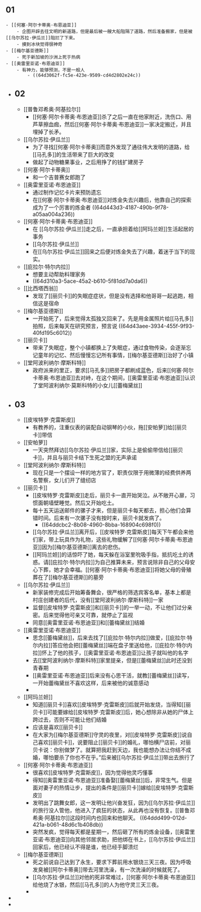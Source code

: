 ## 01
	- [[何塞·阿尔卡蒂奥·布恩迪亚]]
		- 企图开辟去往文明的新道路，但是最后被一艘大船阻隔了道路，然后准备搬家，但是被[[乌尔苏拉·伊瓜兰]]阻拦了下来。
		- 摸到冰块觉得很神奇
	- [[梅尔基亚德斯]]
		- 死于新加坡的沙洲上死于热病
	- [[奥雷里亚诺·布恩迪亚]]
		- 有神力，能够预测，不是一般人
			- ((64d3062f-fc5e-423e-9509-cd4d2802e24c))
- ## 02
	- [[普鲁邓希奥·阿基拉尔]]
		- [[何塞·阿尔卡蒂奥·布恩迪亚]]杀了之后一直在他家附近，洗伤口、用芦草擦血痂，然后[[何塞·阿尔卡蒂奥·布恩迪亚]]一家决定搬迁，并且埋掉了长矛。
	- [[乌尔苏拉·伊瓜兰]]
		- 为了寻找[[何塞·阿尔卡蒂奥]]而意外发现了通往伟大发明的道路，给[[马孔多]]的生活带来了巨大的改变
		- 做起了动物糖果事业，之后用挣了的钱扩建房子
	- [[何塞·阿尔卡蒂奥]]
		- 和一个吉普赛女郎跑了
	- [[奥雷里亚诺·布恩迪亚]]
		- 通过制作记忆卡片来预防遗忘
		- 在[[何塞·阿尔卡蒂奥·布恩迪亚]]对炼金失去兴趣后，他靠自己的探索成为了一个厉害的炼金者 ((64d443d3-4187-490b-9f78-a05aa004a236))
	- [[何塞·阿尔卡蒂奥·布恩迪亚]]
		- 在 [[乌尔苏拉·伊瓜兰]]走之后，一直承担着给[[阿玛兰妲]]生活起居的事务
		- [[乌尔苏拉·伊瓜兰]]
		- 在[[乌尔苏拉·伊瓜兰]]回来之后便对炼金失去了兴趣，着迷于当下的现实。
	- [[庇拉尔·特尔内拉]]
		- 想要主动帮助料理家务
		- ((64d310a3-5ace-45a2-b610-5f81dd7a0da6))
	- [[比西塔西翁]]
		- 发现了[[丽贝卡]]的失眠症症状，但是没有选择和他哥哥一起逃跑，相信这是宿命
	- [[梅尔基亚德斯]]
		- 一开始死了，后来觉得太孤独又回来了。先是用金属照片给[[马孔多]]拍照，后来每天在研究预言，预言说 ((64d43aee-3934-455f-9f93-40fd195c6012))
	- [[丽贝卡]]
		- 带来了失眠症，整个小镇都换上了失眠症，通过食物传染，会逐渐忘记童年的记忆、然后慢慢忘记所有事情，[[梅尔基亚德斯]]治好了小镇
	- [[堂阿波利纳尔·摩斯科特]]
		- 政府派来的里正，要求[[马孔多]]把房子都刷成蓝色，后来[[何塞·阿尔卡蒂奥·布恩迪亚]]去对峙，在这个期间，[[奥雷里亚诺·布恩迪亚]]认识了堂阿波利纳尔·莫斯科特的小女儿[[蕾梅黛丝]]
- ## 03
	- [[皮埃特罗·克雷斯皮]]
		- 有教养的，注重仪表的装配自动钢琴的小伙，拖[[安帕萝]]给[[丽贝卡]]带信
	- [[安帕萝]]
		- 一天突然拜访[[乌尔苏拉·伊瓜兰]]家，实际上是偷偷带信给[[丽贝卡]]，并且与丽贝卡结下生死之盟的无声承诺
	- [[堂阿波利纳尔·摩斯科特]]
		- 现在只是一个摆设一样的地方官了，职责仅限于用微薄的经费供养两名警察，女儿们开了缝纫店
	- [[丽贝卡]]
		- [[皮埃特罗·克雷斯皮]]走后，丽贝卡一直开始哭泣。从不敞开心扉，习惯面朝墙壁睡觉。然后又开始吃土。
		- 每十五天运送邮件的骡子才来，但是丽贝卡每天都去，担心他们会算错时间。后来有一次骡子没有按时来，丽贝卡就发病了。
			- ((64ddcbc2-8b08-4960-8bba-168904c698f0))
		- [[乌尔苏拉·伊瓜兰]]离开后，[[皮埃特罗·克雷斯皮]]每天下午都会来他们家，带上玩具作为礼物，这些礼物缓解了[[何塞·阿尔卡蒂奥·布恩迪亚]]因为[[梅尔基亚德斯]]离去的悲伤。
		- [[阿玛兰妲]]的话惊吓了她，每天躲在浴室里吮吸手指，抵抗吃土的诱惑。请[[庇拉尔·特尔内拉]]为自己推算未来，预言说除非自己的父母安心下葬，她才会幸福。[[何塞·阿尔卡蒂奥·布恩迪亚]]将她父母的骨殖葬在了[[梅尔基亚德斯]]的墓旁
	- [[乌尔苏拉·伊瓜兰]]
		- 新家装修完成后开始筹备舞会，很严格的筛选宾客名单，基本上都是村庄创建者的后代，没有[[堂阿波利纳尔·摩斯科特]]一家
		- 监督[[皮埃特罗·克雷斯皮]]和[[丽贝卡]]的一举一动，不让他们过分亲密。后来觉得他可亲又可靠，就停止了监视
		- 同意[[奥雷里亚诺·布恩迪亚]]和[[蕾梅黛丝]]结婚
	- [[奥雷里亚诺·布恩迪亚]]
		- 思念[[蕾梅黛丝]]，后来去找了[[庇拉尔·特尔内拉]]做爱，[[庇拉尔·特尔内拉]]答应他会把[[蕾梅黛丝]]端在盘子里送给他，[[庇拉尔·特尔内拉]]怀上了他的孩子，[[奥雷里亚诺·布恩迪亚]]让孩子就叫他的名字
		- 去[[堂阿波利纳尔·摩斯科特]]家里提亲，但是[[蕾梅黛丝]]此时还没到青春期
		- [[奥雷里亚诺·布恩迪亚]]后来没有心思干活，就教[[蕾梅黛丝]]读写，一开始蕾梅黛丝不喜欢这样，后来被他的诚意感动
		-
	- [[阿玛兰妲]]
		- 知道[[丽贝卡]]喜欢[[皮埃特罗·克雷斯皮]]后就开始发烧，当得知[[丽贝卡]]可能要嫁给[[皮埃特罗·克雷斯皮]]后，她心想除非从她的尸体上跨过去，否则不可能让他们结婚
		- 应该是喜欢[[丽贝卡]]
		- 在大家为[[梅尔基亚德斯]]守灵的夜里，对[[皮埃特罗·克雷斯皮]]说自己喜欢[[丽贝卡]]，说要阻止[[丽贝卡]]的婚礼，哪怕横尸店前，对丽贝卡说：你别做梦了。就算把我赶到天边，我也能想办法让你结不成婚，哪怕要杀了你也不在乎。”后来被[[乌尔苏拉·伊瓜兰]]带出去旅行了
	- [[何塞·阿尔卡蒂奥·布恩迪亚]]
		- 很喜欢[[皮埃特罗·克雷斯皮]]，因为觉得他灵巧懂事
		- 得知[[奥雷里亚诺·布恩迪亚]]准备娶[[蕾梅黛丝]]后，非常生气。但是面对妻子的热情让步，提出的条件是[[丽贝卡]]嫁给[[皮埃特罗·克雷斯皮]]
		- 发明出了跳舞女郎，这一发明让他兴奋发狂，因为[[乌尔苏拉·伊瓜兰]]的旅行没人管他，他进入了疯狂的状态，从此再也没有恢复。[[普鲁邓希奥·阿基拉尔]]这段时间内也回来和他聊天。 ((64ddd499-012d-421a-b061-48d6c1b408db))
		- 突然发疯，觉得每天都是星期一，然后砸了所有的炼金设备，[[奥雷里亚诺·布恩迪亚]]向其他邻居求助，把他绑在书上，[[乌尔苏拉·伊瓜兰]]回家后，他已经认不得是谁，他已经手脚溃烂
	- [[梅尔基亚德斯]]
		- 死之前说自己达到了永生，要求下葬前用水银烧三天三夜。因为呼吸发臭被[[阿尔卡蒂奥]]带去河里洗澡，有一次洗澡的时候就死了。
		- [[乌尔苏拉·伊瓜兰]]对他的死非常难过，[[何塞·阿尔卡蒂奥·布恩迪亚]]给他烧了水银，然后[[马孔多]]的人为他守灵三天三夜。
		-
-
-